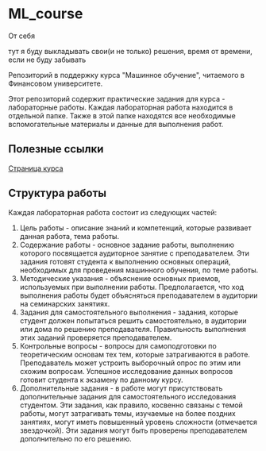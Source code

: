 # ML_course


От себя

тут я буду выкладывать свои(и не только) решения, 
время от времени, если не буду забывать


Репозиторий в поддержку курса "Машинное обучение", читаемого в Финансовом университете.

Этот репозиторий содержит практические задания для курса - лабораторные работы. Каждая лабораторная работа находится в отдельной папке. Также в этой папке находятся все необходимые вспомогательные материалы и данные для выполнения работ.

## Полезные ссылки

[Страница курса](https://koroteev.site/ml)


## Структура работы

Каждая лабораторная работа состоит из следующих частей:

1. Цель работы - описание знаний и компетенций, которые развивает данная работа, тема работы.
2. Содержание работы - основное задание работы, выполнению которого посвящается аудиторное занятие с преподавателем. Эти задания готовят студента к выполнению основных операций, необходимых для проведения машинного обучения, по теме работы. 
3. Методические указания - объяснение основных приемов, используемых при выполнении работы. Предполагается, что ход выполнения работы будет объясняться преподавателем в аудитории на семинарских занятиях.
4. Задания для самостоятельного выполнения - задания, которые студент должен попытаться решить самостоятельно, в аудитории или дома по решению преподавателя. Правильность выполнения этих заданий проверяется преподавателем.
5. Контрольные вопросы - вопросы для самоподготовки по теоретическим основам тех тем, которые затрагиваются в работе. Преподаватель может устроить выборочный опрос по этим или схожим вопросам. Успешное исследование данных вопросов готовит студента к экзамену по данному курсу. 
6. Дополнительные задания - в работе могут присутствовать дополнительные задания для самостоятельного исследования студентом. Эти задания, как правило, косвенно связаны с темой работы, могут затрагивать темы, изучаемые на более поздних занятиях, могут иметь повышенный уровень сложности (отмечается звездочкой). Эти задания могут быть проверены преподавателем дополнительно по его решению. 
